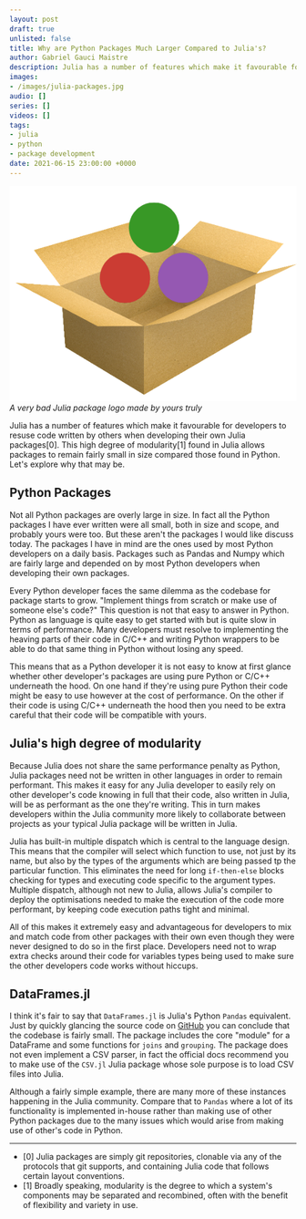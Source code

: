 ```yaml
---
layout: post
draft: true
unlisted: false
title: Why are Python Packages Much Larger Compared to Julia's?
author: Gabriel Gauci Maistre
description: Julia has a number of features which make it favourable for developers to resuse code written by others when developing their own Julia packages. This high degree of modularity found in Julia allows packages to remain fairly small in size compared those found in Python. Let's explore why that may be.
images:
- /images/julia-packages.jpg
audio: []
series: []
videos: []
tags:
- julia
- python
- package development
date: 2021-06-15 23:00:00 +0000
---
```


![alt text](/images/julia-package.png "Logo Title Text 1")
*A very bad Julia package logo made by yours truly*

Julia has a number of features which make it favourable for developers to resuse code written by others when developing their own Julia packages[0]. This high degree of modularity[1] found in Julia allows packages to remain fairly small in size compared those found in Python. Let's explore why that may be.

## Python Packages

Not all Python packages are overly large in size. In fact all the Python packages I have ever written were all small, both in size and scope, and probably yours were too. But these aren't the packages I would like discuss today. The packages I have in mind are the ones used by most Python developers on a daily basis. Packages such as Pandas and Numpy which are fairly large and depended on by most Python developers when developing their own packages.

Every Python developer faces the same dilemma as the codebase for package starts to grow. "Implement things from scratch or make use of someone else's code?" This question is not that easy to answer in Python. Python as language is quite easy to get started with but is quite slow in terms of performance. Many developers must resolve to implementing the heaving parts of their code in C/C++ and writing Python wrappers to be able to do that same thing in Python without losing any speed.

This means that as a Python developer it is not easy to know at first glance whether other developer's packages are using pure Python or C/C++ underneath the hood. On one hand if they're using pure Python their code might be easy to use however at the cost of performance. On the other if their code is using C/C++ underneath the hood then you need to be extra careful that their code will be compatible with yours.

## Julia's high degree of modularity

Because Julia does not share the same performance penalty as Python, Julia packages need not be written in other languages in order to remain performant. This makes it easy for any Julia developer to easily rely on other developer's code knowing in full that their code, also written in Julia, will be as performant as the one they're writing. This in turn makes developers within the Julia community more likely to collaborate between projects as your typical Julia package will be written in Julia.

Julia has built-in multiple dispatch which is central to the language design. This means that the compiler will select which function to use, not just by its name, but also by the types of the arguments which are being passed tp the particular function. This eliminates the need for long `if-then-else` blocks checking for types and executing code specific to the argument types. Multiple dispatch, although not new to Julia,  allows Julia's compiler to deploy the optimisations needed to make the execution of the code more performant, by keeping code execution paths tight and minimal.

All of this makes it extremely easy and advantageous for developers to mix and match code from other packages with their own even though they were never designed to do so in the first place. Developers need not to wrap extra checks around their code for variables types being used to make sure the other developers code works without hiccups.

## DataFrames.jl

I think it's fair to say that `DataFrames.jl` is Julia's Python `Pandas` equivalent. Just by quickly glancing the source code on [GitHub](https://github.com/JuliaData/DataFrames.jl/tree/main/src) you can conclude that the codebase is fairly small. The package includes the core "module" for a DataFrame and some functions for `joins` and `grouping`. The package does not even implement a CSV parser, in fact the official docs recommend you to make use of the `CSV.jl` Julia package whose sole purpose is to load CSV files into Julia.

Although a fairly simple example, there are many more of these instances happening in the Julia community. Compare that to `Pandas` where a lot of its functionality is implemented in-house rather than making use of other Python packages due to the many issues which would arise from making use of other's code in Python.

---

* [0] Julia packages are simply git repositories, clonable via any of the protocols that git supports, and containing Julia code that follows certain layout conventions.
* [1] Broadly speaking, modularity is the degree to which a system's components may be separated and recombined, often with the benefit of flexibility and variety in use.